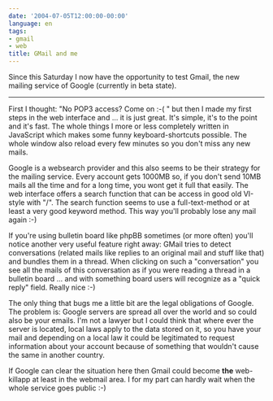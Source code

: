 ```yaml
---
date: '2004-07-05T12:00:00-00:00'
language: en
tags:
- gmail
- web
title: GMail and me
---
```



Since this Saturday I now have the opportunity to test Gmail, the new mailing service of Google (currently in beta state).

------------

First I thought: "No POP3 access? Come on :-( " but then I made my first steps in the web interface and ... it is just great. It's simple, it's to the point and it's fast. The whole things I more or less completely written in JavaScript which makes some funny keyboard-shortcuts possible. The whole window also reload every few minutes so you don't miss any new mails.

Google is a websearch provider and this also seems to be their strategy for the mailing service. Every account gets 1000MB so, if you don't send 10MB mails all the time and for a long time, you wont get it full that easily. The web interface offers a search function that can be access in good old VI-style with "/". The search function seems to use a full-text-method or at least a very good keyword method. This way you'll probably lose any mail again :-)

If you're using bulletin board like phpBB sometimes (or more often) you'll notice another very useful feature right away: GMail tries to detect conversations (related mails like replies to an original mail and stuff like that) and bundles them in a thread. When clicking on such a "conversation" you see all the mails of this conversation as if you were reading a thread in a bulletin board ... and with something board users will recognize as a "quick reply" field. Really nice :-)

The only thing that bugs me a little bit are the legal obligations of Google. The problem is: Google servers are spread all over the world and so could also be your emails. I'm not a lawyer but I could think that where ever the server is located, local laws apply to the data stored on it, so you have your mail and depending on a local law it could be legitimated to request information about your account because of something that wouldn't cause the same in another country.

If Google can clear the situation here then Gmail could become <strong>the</strong> web-killapp at least in the webmail area. I for my part can hardly wait when the whole service goes public :-)
